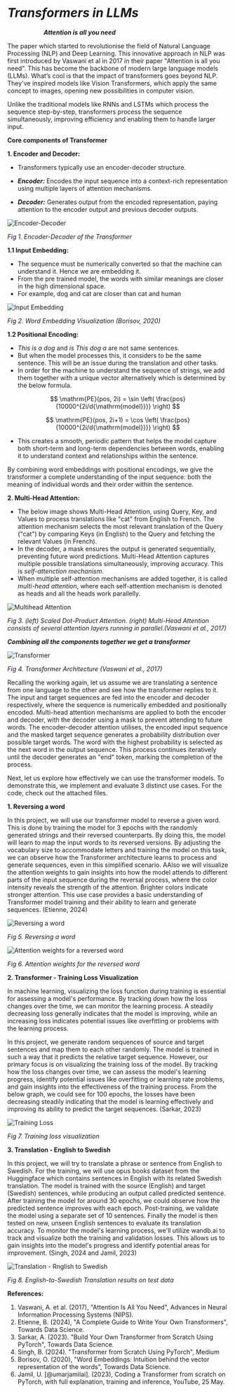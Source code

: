 # **_Transformers in LLMs_**

                                   **_Attention is all you need_**

The paper which started to revolutionise the field of Natural Language Processing (NLP) and Deep Learning. 
This innovative approach in NLP was first introduced by Vaswani et al in 2017 in their paper "Attention is all you need". 
This has become the backbone of modern large language models (LLMs). 
What’s cool is that the impact of transformers goes beyond NLP. 
They've inspired models like Vision Transformers, which apply the same concept to images, opening new possibilities in computer vision.

Unlike the traditional models like RNNs and LSTMs which process the sequence step-by-step, transformers process the sequence 
simultaneously, improving efficiency and enabling them to handle larger input.

**Core components of Transformer**

**1. Encoder and Decoder:**

- Transformers typically use an encoder-decoder structure.

- **_Encoder:_** Encodes the input sequence into a context-rich representation using multiple layers of attention mechanisms.

- **_Decoder:_** Generates output from the encoded representation, paying attention to the encoder output and previous decoder outputs.


![Encoder-Decoder](images/Encoder-decoder.png)

_Fig 1. Encoder-Decoder of the Transformer_

**1.1 Input Embedding:**

- The sequence must be numerically converted so that the machine can understand it. Hence we are embedding it.
- From the pre trained model, the words with similar meanings are closer in the high dimensional space.
- For example, dog and cat are closer than cat and human

![Input Embedding](images/Input%20Embedding.png) 

_Fig 2. Word Embedding Visualization (Borisov, 2020)_


**1.2 Positional Encoding:**

- *This is a dog* and *is This dog a* are not same sentences.
- But when the model processes this, it considers to be the same sentence. This will be an issue during the translation and other tasks.
- In order for the machine to understand the sequence of strings, we add them together with a unique vector alternatively which is determined by the below formula.

$$
\mathrm{PE}(pos, 2i) = \sin \left( \frac{pos}{10000^{2i/d{\mathrm{model}}}} \right)
$$

$$
\mathrm{PE}(pos, 2i+1) = \cos \left( \frac{pos}{10000^{2i/d{\mathrm{model}}}} \right)
$$

- This creates a smooth, periodic pattern that helps the model capture both short-term and long-term dependencies between words, enabling it to understand context and relationships within the sentence.

By combining word embeddings with positional encodings, we give the transformer a complete understanding of the input sequence: both the meaning of individual words and their order within the sentence.

**2. Multi-Head Attention:**

- The below image shows Multi-Head Attention, using Query, Key, and Values to process translations like "cat" from English to French. The attention mechanism selects the most relevant translation of the Query ("cat") by comparing Keys (in English) to the Query and fetching the relevant Values (in French).
- In the decoder, a mask ensures the output is generated sequentially, preventing future word predictions. Multi-Head Attention captures multiple possible translations simultaneously, improving accuracy. This is *self-attenction mechanism*.
- When multiple self-attention mechanisms are added together, it is called *multi-head attention*, where each self-attention mechanism is denoted as heads and all the heads work parallelly.

![Multihead Attention](images/Multihead%20attention.png)

_Fig 3. (left) Scaled Dot-Product Attention. (right) Multi-Head Attention consists of several attention layers running in parallel.(Vaswani et al., 2017)_

**_Combining all the components together we get a transformer_**

![Transformer](images/Transformer.png)

_Fig 4. Transformer Architecture (Vaswani et al., 2017)_

Recalling the working again, let us assume we are translating a sentence from one language to the other and see how the transformer replies to it. The input and target sequences are fed into the encoder and decoder respectively, where the sequence is numerically embedded and positionally encoded. Multi-head attention mechanisms are applied to both the encoder and decoder, with the decoder using a mask to prevent attending to future words. The encoder-decoder attention utilises, the encoded input sequence and the masked target sequence generates a probability distribution over possible target words. The word with the highest probability is selected as the next word in the output sequence. This process continues iteratively until the decoder generates an "end" token, marking the completion of the process.

Next, let us explore how effectively we can use the transformer models. To demonstrate this, we implement and evaluate 3 distinct use cases. For the code, check out the attached files.

**1. Reversing a word**

In this project, we will use our transformer model to reverse a given word. This is done by training the model for 3 epochs with the randomly generated strings and their reversed counterparts. By doing this, the model will learn to map the input words to its reversed versions. By adjusting the vocabulary size to accommodate letters and training the model on this task, we can observe how the Transformer architecture learns to process and generate sequences, even in this simplified scenario. AAlso we will visualize the attention weights to gain insights into how the model attends to different parts of the input sequence during the reversal process, where the color intensity reveals the strength of the attention. Brighter colors indicate stronger attention. This use case provides a basic understanding of Transformer model training and their ability to learn and generate sequences. (Etienne, 2024)

![Reversing a word](images/Reversing%20word.png)

_Fig 5. Reversing a word_


![Attention weights for a reversed word](images/Attention%20weights.png)

_Fig 6. Attention weights for the reversed word_


**2. Transformer - Training Loss Visualization**

In machine learning, visualizing the loss function during training is essential for assessing a model's performance. By tracking down how the loss changes over the time, we can monitor the learning process. A steadily decreasing loss generally indicates that the model is improving, while an increasing loss indicates potential issues like overfitting or problems with the learning process.

In this project, we generate random sequences of source and target sentences and map them to each other randomly. The model is trained in such a way that it predicts the relative target sequence. However, our primary focus is on visualizing the training loss of the model. By tracking how the loss changes over time, we can assess the model's learning progress, identify potential issues like overfitting or learning rate problems, and gain insights into the effectiveness of the training process. From the below graph, we could see for 100 epochs, the losses have been decreasing steadily indicating that the model is learning effectively and improving its ability to predict the target sequences. (Sarkar, 2023)

![Training Loss](images/Training%20loss%20visual.png)

_Fig 7. Training loss visualization_

**3. Translation - English to Swedish**

In this project, we will try to translate a phrase or sentence from English to Swedish. For the training, we will use opus books dataset from the Huggingface which contains sentences in English with its related Swedish translation. The model is trained with the source (English) and target (Swedish) sentences, while producing an output called predicted sentence. After training the model for around 30 epochs, we could observe how the predicted sentence improves with each epoch. Post-training, we validate the model using a separate set of 10 sentences. Finally the model is then tested on new, unseen English sentences to evaluate its translation accuracy. To monitor the model's learning process, we'll utilize wandb.ai to track and visualize both the training and validation losses. This allows us to gain insights into the model's progress and identify potential areas for improvement. (Singh, 2024 and Jamil, 2023) 


![Translation - Rnglish to Swedish](images/Translation.png)

_Fig 8. English-to-Swedish Translation results on test data_
 

**References:**

1. Vaswani, A. et al. (2017), "Attention Is All You Need", Advances in Neural Information Processing Systems (NIPS).
2. Etienne, B. (2024), "A Complete Guide to Write Your Own Transformers", Towards Data Science.
3. Sarkar, A. (2023). "Build Your Own Transformer from Scratch Using PyTorch", Towards Data Science.
4. Singh, B. (2024). "Transformer from Scratch Using PyTorch", Medium
5. Borisov, O. (2020), "Word Embeddings: Intuition behind the vector representation of the words", Towards Data Science. 
6. Jamil, U. [@umarjamilai]. (2023), Coding a Transformer from scratch on PyTorch, with full explanation, training and inference, YouTube, 25 May.